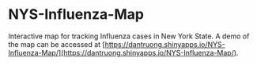 # NYS-Influenza-Map

Interactive map for tracking Influenza cases in New York State. A demo of the map can be accessed at [https://dantruong.shinyapps.io/NYS-Influenza-Map/](https://dantruong.shinyapps.io/NYS-Influenza-Map/).
